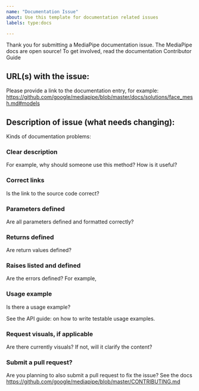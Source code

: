 ```yaml
---
name: "Documentation Issue"
about: Use this template for documentation related issues
labels: type:docs

---
```

Thank you for submitting a MediaPipe documentation issue.
The MediaPipe docs are open source! To get involved, read the documentation Contributor Guide
## URL(s) with the issue:

Please provide a link to the documentation entry, for example: https://github.com/google/mediapipe/blob/master/docs/solutions/face_mesh.md#models

## Description of issue (what needs changing):

Kinds of documentation problems:

### Clear description

For example, why should someone use this method? How is it useful?

### Correct links

Is the link to the source code correct?

### Parameters defined
Are all parameters defined and formatted correctly?

### Returns defined

Are return values defined?

### Raises listed and defined

Are the errors defined? For example,

### Usage example

Is there a usage example?

See the API guide:
on how to write testable usage examples.

### Request visuals, if applicable

Are there currently visuals? If not, will it clarify the content?

### Submit a pull request?

Are you planning to also submit a pull request to fix the issue? See the docs
https://github.com/google/mediapipe/blob/master/CONTRIBUTING.md

